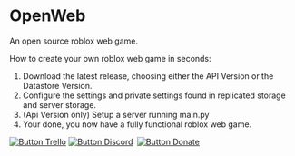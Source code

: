 # OpenWeb
An open source roblox web game.

How to create your own roblox web game in seconds:
1. Download the latest release, choosing either the API Version or the Datastore Version.
2. Configure the settings and private settings found in replicated storage and server storage.
3. (Api Version only) Setup a server running main.py
4. Your done, you now have a fully functional roblox web game.

[![Button Trello]][Trello] [![Button Discord]][Discord] [![Button Donate]][Donate]

<!---------------------------------------------------------------------------->

[Button Trello]: https://img.shields.io/badge/View%20our%20trello-blue?style=for-the-badge&logo=trello
[Button Discord]: https://img.shields.io/badge/Join%20our%20discord-7289da?style=for-the-badge&logo=discord
[Button Donate]: https://img.shields.io/badge/Donate-000000?style=for-the-badge&logo=roblox
[Discord]: https://dsc.gg/openweb
[Trello]: https://trello.com/b/MsZtRnFB/openweb
[Donate]: /other/donate.md
